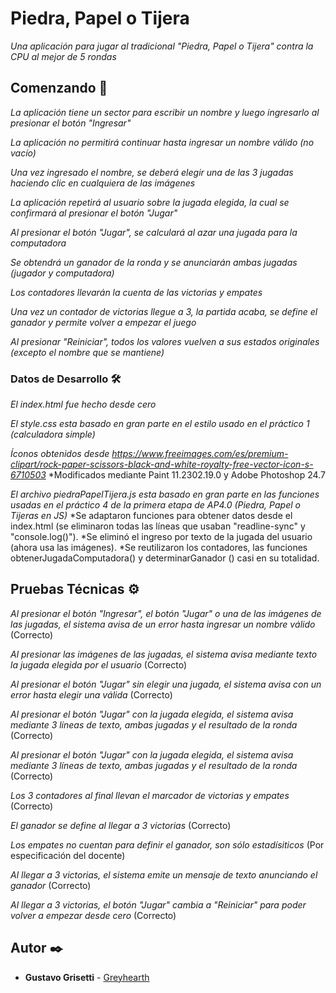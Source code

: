 # Piedra, Papel o Tijera

_Una aplicación para jugar al tradicional "Piedra, Papel o Tijera" contra la CPU al mejor de 5 rondas_

## Comenzando 🚀

_La aplicación tiene un sector para escribir un nombre y luego ingresarlo al presionar el botón "Ingresar"_

_La aplicación no permitirá continuar hasta ingresar un nombre válido (no vacío)_

_Una vez ingresado el nombre, se deberá elegir una de las 3 jugadas haciendo clic en cualquiera de las imágenes_

_La aplicación repetirá al usuario sobre la jugada elegida, la cual se confirmará al presionar el botón "Jugar"_

_Al presionar el botón "Jugar", se calculará al azar una jugada para la computadora_

_Se obtendrá un ganador de la ronda y se anunciarán ambas jugadas (jugador y computadora)_

_Los contadores llevarán la cuenta de las victorias y empates_

_Una vez un contador de victorias llegue a 3, la partida acaba, se define el ganador y permite volver a empezar el juego_

_Al presionar "Reiniciar", todos los valores vuelven a sus estados originales (excepto el nombre que se mantiene)_

### Datos de Desarrollo 🛠️

_El index.html fue hecho desde cero_

_El style.css esta basado en gran parte en el estilo usado en el práctico 1 (calculadora simple)_

_Íconos obtenidos desde https://www.freeimages.com/es/premium-clipart/rock-paper-scissors-black-and-white-royalty-free-vector-icon-s-6710503_
    *Modificados mediante Paint 11.2302.19.0 y Adobe Photoshop 24.7

_El archivo piedraPapelTijera.js esta basado en gran parte en las funciones usadas en el práctico 4 de la primera etapa de AP4.0 (Piedra, Papel o Tijeras en JS)_
    *Se adaptaron funciones para obtener datos desde el index.html (se eliminaron todas las líneas que usaban "readline-sync" y "console.log()").
    *Se eliminó el ingreso por texto de la jugada del usuario (ahora usa las imágenes).
    *Se reutilizaron los contadores, las funciones obtenerJugadaComputadora() y determinarGanador () casi en su totalidad.

## Pruebas Técnicas ⚙️

_Al presionar el botón "Ingresar", el botón "Jugar" o una de las imágenes de las jugadas, el sistema avisa de un error hasta ingresar un nombre válido_ (Correcto)

_Al presionar las imágenes de las jugadas, el sistema avisa mediante texto la jugada elegida por el usuario_ (Correcto)

_Al presionar el botón "Jugar" sin elegir una jugada, el sistema avisa con un error hasta elegir una válida_ (Correcto)

_Al presionar el botón "Jugar" con la jugada elegida, el sistema avisa mediante 3 líneas de texto, ambas jugadas y el resultado de la ronda_ (Correcto)

_Al presionar el botón "Jugar" con la jugada elegida, el sistema avisa mediante 3 líneas de texto, ambas jugadas y el resultado de la ronda_ (Correcto)

_Los 3 contadores al final llevan el marcador de victorias y empates_ (Correcto)

_El ganador se define al llegar a 3 victorias_ (Correcto)

_Los empates no cuentan para definir el ganador, son sólo estadísiticos_ (Por especificación del docente)

_Al llegar a 3 victorias, el sistema emite un mensaje de texto anunciando el ganador_ (Correcto)

_Al llegar a 3 victorias, el botón "Jugar" cambia a "Reiniciar" para poder volver a empezar desde cero_ (Correcto)

## Autor ✒️

* **Gustavo Grisetti** - [Greyhearth](https://github.com/Greyhearth)
